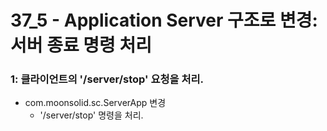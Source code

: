 # 37_5 - Application Server 구조로 변경: 서버 종료 명령 처리



### 1: 클라이언트의 '/server/stop' 요청을 처리.

- com.moonsolid.sc.ServerApp 변경
  - '/server/stop' 명령을 처리.
  